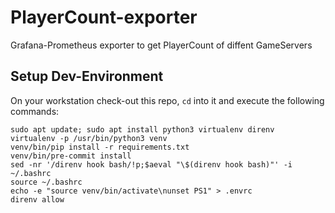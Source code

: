 # PlayerCount-exporter
Grafana-Prometheus exporter to get PlayerCount of diffent GameServers

## Setup Dev-Environment

On your workstation check-out this repo, `cd` into it and execute the following commands:

```
sudo apt update; sudo apt install python3 virtualenv direnv
virtualenv -p /usr/bin/python3 venv
venv/bin/pip install -r requirements.txt
venv/bin/pre-commit install
sed -nr '/direnv hook bash/!p;$aeval "\$(direnv hook bash)"' -i ~/.bashrc
source ~/.bashrc
echo -e "source venv/bin/activate\nunset PS1" > .envrc
direnv allow
```
